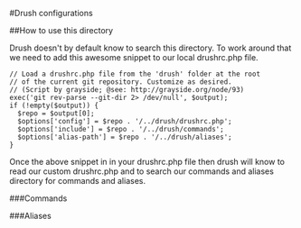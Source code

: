 #Drush configurations

##How to use this directory

Drush doesn't by default know to search this directory. To work around that we need
to add this awesome snippet to our local drushrc.php file.

    // Load a drushrc.php file from the 'drush' folder at the root
    // of the current git repository. Customize as desired.
    // (Script by grayside; @see: http://grayside.org/node/93)
    exec('git rev-parse --git-dir 2> /dev/null', $output);
    if (!empty($output)) {
      $repo = $output[0];
      $options['config'] = $repo . '/../drush/drushrc.php';
      $options['include'] = $repo . '/../drush/commands';
      $options['alias-path'] = $repo . '/../drush/aliases';
    }

Once the above snippet in in your drushrc.php file then drush will know to read our
custom drushrc.php and to search our commands and aliases directory for commands
and aliases.


###Commands


###Aliases
